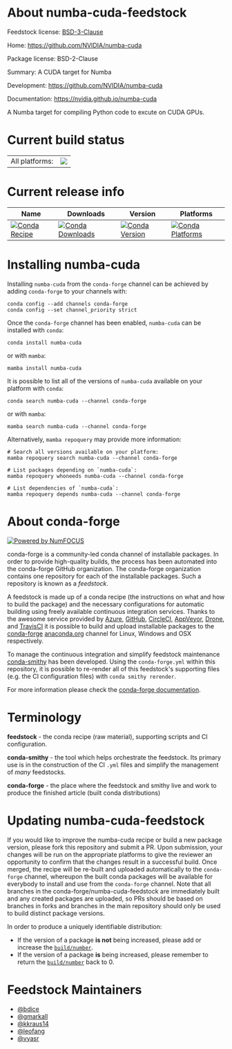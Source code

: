 About numba-cuda-feedstock
==========================

Feedstock license: [BSD-3-Clause](https://github.com/conda-forge/numba-cuda-feedstock/blob/main/LICENSE.txt)

Home: https://github.com/NVIDIA/numba-cuda

Package license: BSD-2-Clause

Summary: A CUDA target for Numba

Development: https://github.com/NVIDIA/numba-cuda

Documentation: https://nvidia.github.io/numba-cuda

A Numba target for compiling Python code to excute on CUDA GPUs.

Current build status
====================


<table><tr><td>All platforms:</td>
    <td>
      <a href="https://dev.azure.com/conda-forge/feedstock-builds/_build/latest?definitionId=23408&branchName=main">
        <img src="https://dev.azure.com/conda-forge/feedstock-builds/_apis/build/status/numba-cuda-feedstock?branchName=main">
      </a>
    </td>
  </tr>
</table>

Current release info
====================

| Name | Downloads | Version | Platforms |
| --- | --- | --- | --- |
| [![Conda Recipe](https://img.shields.io/badge/recipe-numba--cuda-green.svg)](https://anaconda.org/conda-forge/numba-cuda) | [![Conda Downloads](https://img.shields.io/conda/dn/conda-forge/numba-cuda.svg)](https://anaconda.org/conda-forge/numba-cuda) | [![Conda Version](https://img.shields.io/conda/vn/conda-forge/numba-cuda.svg)](https://anaconda.org/conda-forge/numba-cuda) | [![Conda Platforms](https://img.shields.io/conda/pn/conda-forge/numba-cuda.svg)](https://anaconda.org/conda-forge/numba-cuda) |

Installing numba-cuda
=====================

Installing `numba-cuda` from the `conda-forge` channel can be achieved by adding `conda-forge` to your channels with:

```
conda config --add channels conda-forge
conda config --set channel_priority strict
```

Once the `conda-forge` channel has been enabled, `numba-cuda` can be installed with `conda`:

```
conda install numba-cuda
```

or with `mamba`:

```
mamba install numba-cuda
```

It is possible to list all of the versions of `numba-cuda` available on your platform with `conda`:

```
conda search numba-cuda --channel conda-forge
```

or with `mamba`:

```
mamba search numba-cuda --channel conda-forge
```

Alternatively, `mamba repoquery` may provide more information:

```
# Search all versions available on your platform:
mamba repoquery search numba-cuda --channel conda-forge

# List packages depending on `numba-cuda`:
mamba repoquery whoneeds numba-cuda --channel conda-forge

# List dependencies of `numba-cuda`:
mamba repoquery depends numba-cuda --channel conda-forge
```


About conda-forge
=================

[![Powered by
NumFOCUS](https://img.shields.io/badge/powered%20by-NumFOCUS-orange.svg?style=flat&colorA=E1523D&colorB=007D8A)](https://numfocus.org)

conda-forge is a community-led conda channel of installable packages.
In order to provide high-quality builds, the process has been automated into the
conda-forge GitHub organization. The conda-forge organization contains one repository
for each of the installable packages. Such a repository is known as a *feedstock*.

A feedstock is made up of a conda recipe (the instructions on what and how to build
the package) and the necessary configurations for automatic building using freely
available continuous integration services. Thanks to the awesome service provided by
[Azure](https://azure.microsoft.com/en-us/services/devops/), [GitHub](https://github.com/),
[CircleCI](https://circleci.com/), [AppVeyor](https://www.appveyor.com/),
[Drone](https://cloud.drone.io/welcome), and [TravisCI](https://travis-ci.com/)
it is possible to build and upload installable packages to the
[conda-forge](https://anaconda.org/conda-forge) [anaconda.org](https://anaconda.org/)
channel for Linux, Windows and OSX respectively.

To manage the continuous integration and simplify feedstock maintenance
[conda-smithy](https://github.com/conda-forge/conda-smithy) has been developed.
Using the ``conda-forge.yml`` within this repository, it is possible to re-render all of
this feedstock's supporting files (e.g. the CI configuration files) with ``conda smithy rerender``.

For more information please check the [conda-forge documentation](https://conda-forge.org/docs/).

Terminology
===========

**feedstock** - the conda recipe (raw material), supporting scripts and CI configuration.

**conda-smithy** - the tool which helps orchestrate the feedstock.
                   Its primary use is in the construction of the CI ``.yml`` files
                   and simplify the management of *many* feedstocks.

**conda-forge** - the place where the feedstock and smithy live and work to
                  produce the finished article (built conda distributions)


Updating numba-cuda-feedstock
=============================

If you would like to improve the numba-cuda recipe or build a new
package version, please fork this repository and submit a PR. Upon submission,
your changes will be run on the appropriate platforms to give the reviewer an
opportunity to confirm that the changes result in a successful build. Once
merged, the recipe will be re-built and uploaded automatically to the
`conda-forge` channel, whereupon the built conda packages will be available for
everybody to install and use from the `conda-forge` channel.
Note that all branches in the conda-forge/numba-cuda-feedstock are
immediately built and any created packages are uploaded, so PRs should be based
on branches in forks and branches in the main repository should only be used to
build distinct package versions.

In order to produce a uniquely identifiable distribution:
 * If the version of a package **is not** being increased, please add or increase
   the [``build/number``](https://docs.conda.io/projects/conda-build/en/latest/resources/define-metadata.html#build-number-and-string).
 * If the version of a package **is** being increased, please remember to return
   the [``build/number``](https://docs.conda.io/projects/conda-build/en/latest/resources/define-metadata.html#build-number-and-string)
   back to 0.

Feedstock Maintainers
=====================

* [@bdice](https://github.com/bdice/)
* [@gmarkall](https://github.com/gmarkall/)
* [@kkraus14](https://github.com/kkraus14/)
* [@leofang](https://github.com/leofang/)
* [@vyasr](https://github.com/vyasr/)

